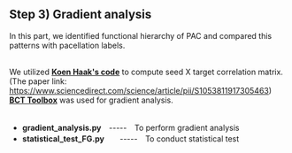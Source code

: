 ## Step 3) Gradient analysis ##
In this part, we identified functional hierarchy of PAC and compared this patterns with pacellation labels.<br /><br />

We utilized **[Koen Haak's code](https://github.com/koenhaak/congrads)** to compute seed X target correlation matrix.<br />
(The paper link: https://www.sciencedirect.com/science/article/pii/S1053811917305463)<br />
**[BCT Toolbox](https://sites.google.com/site/bctnet/)** was used for gradient analysis.<br /><br />

- **gradient_analysis.py**　-----　To perform gradient analysis<br />
- **statistical_test_FG.py**　　-----　To conduct statistical test<br /><br />
